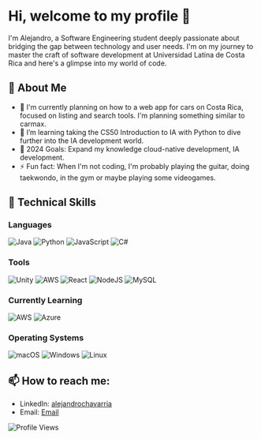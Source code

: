 # Hi, welcome to my profile 👋

I'm Alejandro, a Software Engineering student deeply passionate about bridging the gap between technology and user needs. I'm on my journey to master the craft of software development at Universidad Latina de Costa Rica and here's a glimpse into my world of code.

## 📘 About Me
- 🔭 I'm currently planning on how to a web app for cars on Costa Rica, focused on listing and search tools. I'm planning something similar to carmax.
- 🌱 I’m learning taking the CS50 Introduction to IA with Python to dive further into the IA development world.
- 🥅 2024 Goals: Expand my knowledge cloud-native development, IA development.
- ⚡ Fun fact: When I'm not coding, I'm probably playing the guitar, doing taekwondo, in the gym or maybe playing some videogames.


## 💼 Technical Skills

### Languages
![Java](https://img.shields.io/badge/java-%23ED8B00.svg?style=for-the-badge&logo=openjdk&logoColor=white)
![Python](https://img.shields.io/badge/python-3670A0?style=for-the-badge&logo=python&logoColor=ffdd54)
![JavaScript](https://img.shields.io/badge/javascript-%23323330.svg?style=for-the-badge&logo=javascript&logoColor=%23F7DF1E)
![C#](https://img.shields.io/badge/c%23-%23239120.svg?style=for-the-badge&logo=csharp&logoColor=white)

### Tools
![Unity](https://img.shields.io/badge/unity-%23000000.svg?style=for-the-badge&logo=unity&logoColor=white)
![AWS](https://img.shields.io/badge/AWS-%23FF9900.svg?style=for-the-badge&logo=amazon-aws&logoColor=white)
![React](https://img.shields.io/badge/react-%2320232a.svg?style=for-the-badge&logo=react&logoColor=%2361DAFB)
![NodeJS](https://img.shields.io/badge/node.js-6DA55F?style=for-the-badge&logo=node.js&logoColor=white)
![MySQL](https://img.shields.io/badge/mysql-4479A1.svg?style=for-the-badge&logo=mysql&logoColor=white)

### Currently Learning
![AWS](https://img.shields.io/badge/AWS-%23FF9900.svg?style=for-the-badge&logo=amazon-aws&logoColor=white)
![Azure](https://img.shields.io/badge/azure-%230072C6.svg?style=for-the-badge&logo=microsoftazure&logoColor=white)

### Operating Systems
![macOS](https://img.shields.io/badge/mac%20os-000000?style=for-the-badge&logo=macos&logoColor=F0F0F0)
![Windows](https://img.shields.io/badge/Windows-0078D6?style=for-the-badge&logo=windows&logoColor=white)
![Linux](https://img.shields.io/badge/Linux-FCC624?style=for-the-badge&logo=linux&logoColor=black)

## 📫 How to reach me:

- LinkedIn: [alejandrochavarria](https://www.linkedin.com/in/alejandrochavarriaba/)
- Email: [Email](mailto:chvbale15@gmail.com)

![Profile Views](https://komarev.com/ghpvc/?username=Mysthogann&color=blueviolet)

<!-- Credits to Shields.io for badges: https://shields.io/ -->
